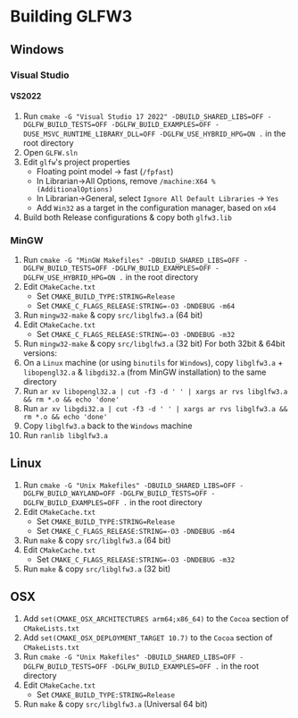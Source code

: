 # Building GLFW3

## Windows

### Visual Studio

#### VS2022

1. Run `cmake -G "Visual Studio 17 2022" -DBUILD_SHARED_LIBS=OFF -DGLFW_BUILD_TESTS=OFF -DGLFW_BUILD_EXAMPLES=OFF -DUSE_MSVC_RUNTIME_LIBRARY_DLL=OFF -DGLFW_USE_HYBRID_HPG=ON .` in the root directory
2. Open `GLFW.sln`
3. Edit `glfw`'s project properties
    - Floating point model -> fast (`/fpfast`)
    - In Librarian->All Options, remove `/machine:X64 %(AdditionalOptions)`
    - In Librarian->General, select `Ignore All Default Libraries` -> `Yes`
    - Add `Win32` as a target in the configuration manager, based on `x64`
4. Build both Release configurations & copy both `glfw3.lib`

### MinGW

1. Run `cmake -G "MinGW Makefiles" -DBUILD_SHARED_LIBS=OFF -DGLFW_BUILD_TESTS=OFF -DGLFW_BUILD_EXAMPLES=OFF -DGLFW_USE_HYBRID_HPG=ON .` in the root directory
2. Edit `CMakeCache.txt`
    - Set `CMAKE_BUILD_TYPE:STRING=Release`
    - Set `CMAKE_C_FLAGS_RELEASE:STRING=-O3 -DNDEBUG -m64`
3. Run `mingw32-make` & copy `src/libglfw3.a` (64 bit)
4. Edit `CMakeCache.txt`
    - Set `CMAKE_C_FLAGS_RELEASE:STRING=-O3 -DNDEBUG -m32`
5. Run `mingw32-make` & copy `src/libglfw3.a` (32 bit)
For both 32bit & 64bit versions:
6. On a `Linux` machine (or using `binutils` for `Windows`), copy `libglfw3.a` + `libopengl32.a` & `libgdi32.a` (from MinGW installation) to the same directory
7. Run `ar xv libopengl32.a | cut -f3 -d ' ' | xargs ar rvs libglfw3.a && rm *.o && echo 'done'`
8. Run `ar xv libgdi32.a | cut -f3 -d ' ' | xargs ar rvs libglfw3.a && rm *.o && echo 'done'`
9. Copy `libglfw3.a` back to the `Windows` machine
10. Run `ranlib libglfw3.a`

## Linux

1. Run `cmake -G "Unix Makefiles" -DBUILD_SHARED_LIBS=OFF -DGLFW_BUILD_WAYLAND=OFF -DGLFW_BUILD_TESTS=OFF -DGLFW_BUILD_EXAMPLES=OFF .` in the root directory
2. Edit `CMakeCache.txt`
    - Set `CMAKE_BUILD_TYPE:STRING=Release`
    - Set `CMAKE_C_FLAGS_RELEASE:STRING=-O3 -DNDEBUG -m64`
3. Run `make` & copy `src/libglfw3.a` (64 bit)
4. Edit `CMakeCache.txt`
    - Set `CMAKE_C_FLAGS_RELEASE:STRING=-O3 -DNDEBUG -m32`
5. Run `make` & copy `src/libglfw3.a` (32 bit)

## OSX

1. Add `set(CMAKE_OSX_ARCHITECTURES arm64;x86_64)` to the `Cocoa` section of `CMakeLists.txt`
2. Add `set(CMAKE_OSX_DEPLOYMENT_TARGET 10.7)` to the `Cocoa` section of `CMakeLists.txt`
3. Run `cmake -G "Unix Makefiles" -DBUILD_SHARED_LIBS=OFF -DGLFW_BUILD_TESTS=OFF -DGLFW_BUILD_EXAMPLES=OFF .` in the root directory
4. Edit `CMakeCache.txt`
    - Set `CMAKE_BUILD_TYPE:STRING=Release`
5. Run `make` & copy `src/libglfw3.a` (Universal 64 bit)
